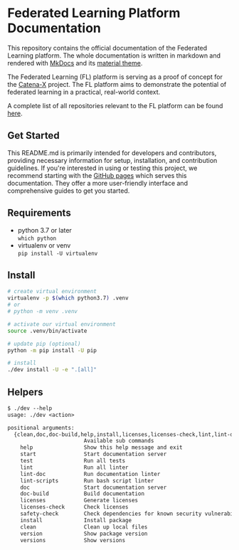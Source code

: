 # Federated Learning Platform Documentation

This repository contains the official documentation of the Federated Learning platform.
The whole documentation is written in markdown and rendered with [MkDocs](https://www.mkdocs.org) and its [material theme](https://squidfunk.github.io/mkdocs-material).

The Federated Learning (FL) platform is serving as a proof of concept for the [Catena-X](https://catena-x.net/en) project.
The FL platform aims to demonstrate the potential of federated learning in a practical, real-world context.

A complete list of all repositories relevant to the FL platform can be found [here](https://dlr-ki.github.io/fl-documentation#repositories).

## Get Started

This README.md is primarily intended for developers and contributors, providing necessary information for setup, installation, and contribution guidelines.
If you're interested in using or testing this project, we recommend starting with the [GitHub pages](https://dlr-ki.github.io/fl-documentation) which serves this documentation.
They offer a more user-friendly interface and comprehensive guides to get you started.

## Requirements

- python 3.7 or later  
  `which python`
- virtualenv or venv  
  `pip install -U virtualenv`

## Install

```bash
# create virtual environment
virtualenv -p $(which python3.7) .venv
# or
# python -m venv .venv

# activate our virtual environment
source .venv/bin/activate

# update pip (optional)
python -m pip install -U pip

# install
./dev install -U -e ".[all]"
```

## Helpers

```txt
$ ./dev --help
usage: ./dev <action>

positional arguments:
  {clean,doc,doc-build,help,install,licenses,licenses-check,lint,lint-doc,lint-scripts,safety-check,start,test,version,versions}
                        Available sub commands
    help                Show this help message and exit
    start               Start documentation server
    test                Run all tests
    lint                Run all linter
    lint-doc            Run documentation linter
    lint-scripts        Run bash script linter
    doc                 Start documentation server
    doc-build           Build documentation
    licenses            Generate licenses
    licenses-check      Check licenses
    safety-check        Check dependencies for known security vulnerabilities
    install             Install package
    clean               Clean up local files
    version             Show package version
    versions            Show versions
```
